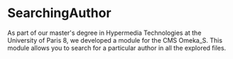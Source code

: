 # SearchingAuthor

As part of our master's degree in Hypermedia Technologies at the University of Paris 8, we developed a module for the CMS Omeka_S. This module allows you to search for a particular author in all the explored files.
